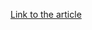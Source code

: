 [Link to the article](https://www.securityweek.com/vulnerabilities-expose-myscada-mypro-systems-to-remote-hacking/)
